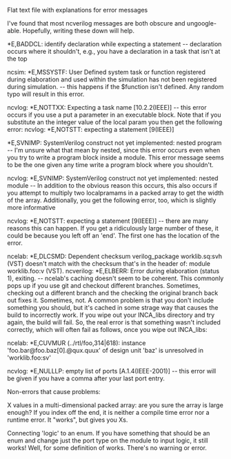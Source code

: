 Flat text file with explanations for error messages

I've found that most ncverilog messages are both obscure and ungoogle-able. Hopefully, writing these down will help.

*E,BADDCL: identify declaration while expecting a statement -- declaration occurs where it shouldn't, e.g., you have a declaration in a task that isn't at the top

ncsim: *E,MSSYSTF: User Defined system task or function registered during elaboration and used within the simulation has not been registered during simulation. -- this happens if the $function isn't defined. Any random typo will result in this error.

ncvlog: *E,NOTTXX: Expecting a task name [10.2.2(IEEE)] -- this error occurs if you use a put a parameter in an executable block. Note that if you substitute an the integer value of the local param you then get the following error:
ncvlog: *E,NOTSTT: expecting a statement [9(IEEE)]

*E,SVNIMP: SystemVerilog construct not yet implemented:  nested program -- I'm unsure what that mean by nested, since this error occurs even when you try to write a program block inside a module. This error message seems to be the one given any time write a program block where you shouldn't.

ncvlog: *E,SVNIMP: SystemVerilog construct not yet implemented:  nested module -- In addition to the obvious reason this occurs, this also occurs if you attempt to multiply two localpramams in a packed array to get the width of the array. Additionally, you get the following error, too, which is slightly more informative

ncvlog: *E,NOTSTT: expecting a statement [9(IEEE)] -- there are many reasons this can happen. If you get a ridiculously large number of these, it could be because you left off an 'end'. The first one has the location of the error.

ncelab: *E,DLCSMD: Dependent checksum verilog_package worklib.sq:svh (VST) doesn't match with the checksum that's in the header of: module worklib.foo:v (VST).
ncverilog: *E,ELBERR: Error during elaboration (status 1), exiting. -- ncelab's caching doesn't seem to be coherent. This commonly pops up if you use git and checkout different branches. Sometimes, checking out a different branch and the checking the original branch back out fixes it. Sometimes, not. A common problem is that you don't include something you should, but it's cached in some strage way that causes the build to incorrectly work. If you wipe out your INCA_libs directory and try again, the build will fail. So, the real error is that something wasn't included correctly, which will often fail as follows, once you wipe out INCA_libs:

ncelab: *E,CUVMUR (../rtl/foo,314|618): instance 'foo.bar@foo<module>.baz[0].@qux<module>.quux' of design unit 'baz' is unresolved in 'worklib.foo:sv'

ncvlog: *E,NULLLP: empty list of ports [A.1.4(IEEE-2001)] -- this error will be given if you have a comma after your last port entry.


Non-errors that cause problems:

X values in a multi-dimensional packed array: are you sure the array is large enough? If you index off the end, it is neither a compile time error nor a runtime error. It "works", but gives you Xs.

Connecting 'logic' to an enum. If you have something that should be an enum and change just the port type on the module to input logic, it still works! Well, for some definition of works. There's no warning or error.